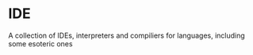 # IDE
A collection of IDEs, interpreters and compiliers for languages, including some esoteric ones
